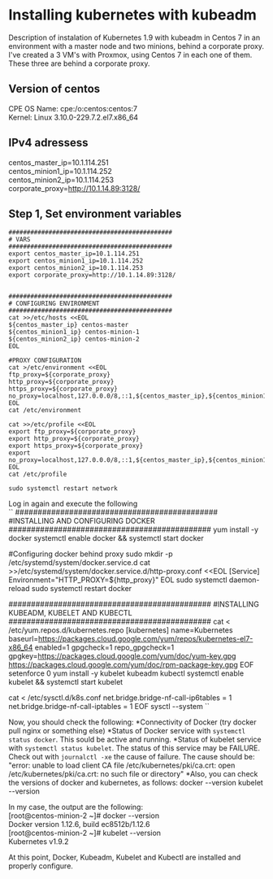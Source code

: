 # Installing kubernetes with kubeadm
Description of instalation of Kubernetes 1.9 with kubeadm in Centos 7 in an environment with a master node and two minions, behind a corporate proxy. I've created a 3 VM's with Proxmox, using Centos 7 in each one of them. These three are behind a corporate proxy.

## Version of centos
CPE OS Name: cpe:/o:centos:centos:7<br />
Kernel: Linux 3.10.0-229.7.2.el7.x86_64<br />

## IPv4 adressess
centos_master_ip=10.1.114.251<br />
centos_minion1_ip=10.1.114.252<br />
centos_minion2_ip=10.1.114.253<br />
corporate_proxy=http://10.1.14.89:3128/<br />


## Step 1, Set environment variables 

    #############################################
    # VARS
    #############################################
    export centos_master_ip=10.1.114.251
    export centos_minion1_ip=10.1.114.252
    export centos_minion2_ip=10.1.114.253
    export corporate_proxy=http://10.1.14.89:3128/
    
    
    #############################################
    # CONFIGURING ENVIRONMENT
    #############################################
    cat >>/etc/hosts <<EOL
    ${centos_master_ip} centos-master 
    ${centos_minion1_ip} centos-minion-1 
    ${centos_minion2_ip} centos-minion-2 
    EOL
    
    #PROXY CONFIGURATION
    cat >/etc/environment <<EOL
    ftp_proxy=${corporate_proxy}
    http_proxy=${corporate_proxy}
    https_proxy=${corporate_proxy}
    no_proxy=localhost,127.0.0.0/8,::1,${centos_master_ip},${centos_minion1_ip},${centos_minion2_ip}
    EOL
    cat /etc/environment
    
    cat >>/etc/profile <<EOL
    export ftp_proxy=${corporate_proxy}
    export http_proxy=${corporate_proxy}
    export https_proxy=${corporate_proxy}
    export no_proxy=localhost,127.0.0.0/8,::1,${centos_master_ip},${centos_minion1_ip},${centos_minion2_ip}
    EOL
    cat /etc/profile
    
    sudo systemctl restart network
    
Log in again and execute the following <br />
``
#############################################
#INSTALLING AND CONFIGURING DOCKER
#############################################
yum install -y docker
systemctl enable docker && systemctl start docker

#Configuring docker behind proxy
sudo mkdir -p /etc/systemd/system/docker.service.d
cat >>/etc/systemd/system/docker.service.d/http-proxy.conf <<EOL
[Service]
Environment="HTTP_PROXY=${http_proxy}"
EOL
sudo systemctl daemon-reload
sudo systemctl restart docker

#############################################
#INSTALLING KUBEADM, KUBELET AND KUBECTL
#############################################
cat <<EOF > /etc/yum.repos.d/kubernetes.repo
[kubernetes]
name=Kubernetes
baseurl=https://packages.cloud.google.com/yum/repos/kubernetes-el7-x86_64
enabled=1
gpgcheck=1
repo_gpgcheck=1
gpgkey=https://packages.cloud.google.com/yum/doc/yum-key.gpg https://packages.cloud.google.com/yum/doc/rpm-package-key.gpg
EOF
setenforce 0
yum install -y kubelet kubeadm kubectl
systemctl enable kubelet && systemctl start kubelet

cat <<EOF >  /etc/sysctl.d/k8s.conf
net.bridge.bridge-nf-call-ip6tables = 1
net.bridge.bridge-nf-call-iptables = 1
EOF
sysctl --system
``


Now, you should check the following: 
*Connectivity of Docker (try docker pull nginx or something else)
*Status of Docker service with ``systemctl status docker``. This sould be active and running.
*Status of kubelet service with ``systemctl status kubelet``. The status of this service may be FAILURE. Check out with ``journalctl -xe`` the cause of failure. The cause should be: "error: unable to load client CA file /etc/kubernetes/pki/ca.crt: open /etc/kubernetes/pki/ca.crt: no such file or directory"
*Also, you can check the versions of docker and kubernetes, as follows:
docker --version
kubelet --version

In my case, the output are the following: <br />
[root@centos-minion-2 ~]# docker --version <br />
Docker version 1.12.6, build ec8512b/1.12.6 <br />
[root@centos-minion-2 ~]# kubelet --version <br />
Kubernetes v1.9.2


At this point, Docker, Kubeadm, Kubelet and Kubectl are installed and properly configure.







